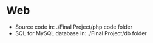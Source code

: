 # Web

- Source code in: ./Final Project/php code folder
- SQL for MySQL database in: ./Final Project/db folder
